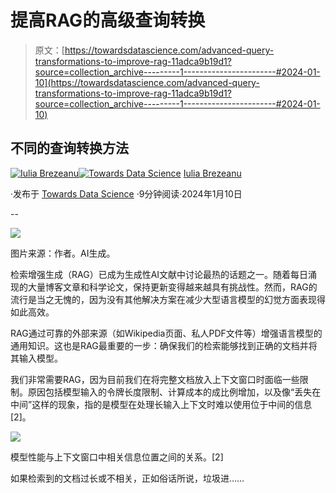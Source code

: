 # 提高RAG的高级查询转换

> 原文：[https://towardsdatascience.com/advanced-query-transformations-to-improve-rag-11adca9b19d1?source=collection_archive---------1-----------------------#2024-01-10](https://towardsdatascience.com/advanced-query-transformations-to-improve-rag-11adca9b19d1?source=collection_archive---------1-----------------------#2024-01-10)

## 不同的查询转换方法

[](https://medium.com/@brezeanu.iulia?source=post_page---byline--11adca9b19d1--------------------------------)[![Iulia Brezeanu](../Images/f108eeec620ec9be40778dfaceca4e6c.png)](https://medium.com/@brezeanu.iulia?source=post_page---byline--11adca9b19d1--------------------------------)[](https://towardsdatascience.com/?source=post_page---byline--11adca9b19d1--------------------------------)[![Towards Data Science](../Images/a6ff2676ffcc0c7aad8aaf1d79379785.png)](https://towardsdatascience.com/?source=post_page---byline--11adca9b19d1--------------------------------) [Iulia Brezeanu](https://medium.com/@brezeanu.iulia?source=post_page---byline--11adca9b19d1--------------------------------)

·发布于 [Towards Data Science](https://towardsdatascience.com/?source=post_page---byline--11adca9b19d1--------------------------------) ·9分钟阅读·2024年1月10日

--

![](../Images/cf4e4da93073fd715a90c9c13ea7b63f.png)

图片来源：作者。AI生成。

检索增强生成（RAG）已成为生成性AI文献中讨论最热的话题之一。随着每日涌现的大量博客文章和科学论文，保持更新变得越来越具有挑战性。然而，RAG的流行是当之无愧的，因为没有其他解决方案在减少大型语言模型的幻觉方面表现得如此高效。

RAG通过可靠的外部来源（如Wikipedia页面、私人PDF文件等）增强语言模型的通用知识。这也是RAG最重要的一步：确保我们的检索能够找到正确的文档并将其输入模型。

我们非常需要RAG，因为目前我们在将完整文档放入上下文窗口时面临一些限制。原因包括模型输入的令牌长度限制、计算成本的成比例增加，以及像“丢失在中间”这样的现象，指的是模型在处理长输入上下文时难以使用位于中间的信息[2]。

![](../Images/a088679fba8583bc205a0fcab1600398.png)

模型性能与上下文窗口中相关信息位置之间的关系。[2]

如果检索到的文档过长或不相关，正如俗话所说，垃圾进……
